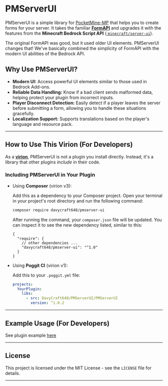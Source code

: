 # PMServerUI

PMServerUI is a simple library for [PocketMine-MP](https://github.com/pmmp/PocketMine-MP) that helps you to create forms
for your server. It takes the familiar [**FormAPI**](https://github.com/jojoe77777/FormAPI) and upgrades it with the
features from the **Minecraft Bedrock Script API** ([
`minecraft/server-ui`](https://learn.microsoft.com/en-us/minecraft/creator/scriptapi/minecraft/server-ui/minecraft-server-ui?view=minecraft-bedrock-stable)).

The original FormAPI was good, but it used older UI elements. PMServerUI changes that! We've basically combined the
simplicity of FormAPI with the modern UI abilities of the Bedrock API.

## Why Use PMServerUI?

* **Modern UI:** Access powerful UI elements similar to those used in Bedrock Add-ons.
* **Reliable Data Handling:** Know if a bad client sends malformed data, helping protect your plugin from incorrect
  inputs.
* **Player Disconnect Detection:** Easily detect if a player leaves the server before submitting a form, allowing you to
  handle these situations gracefully.
* **Localization Support:** Supports translations based on the player's language and resource pack.

---

## How to Use This Virion (For Developers)

As a [**virion**](https://poggit.pmmp.io/virion), PMServerUI is not a plugin you install directly. Instead, it's a
library that other plugins *include* in their code.

### Including PMServerUI in Your Plugin

- Using **Composer** (virion v3):

  Add this as a dependency to your Composer project. Open your terminal in your project's root directory and run the
  following command:

  ```bash
  composer require davycraft648/pmserver-ui
  ```

  After running the command, your `composer.json` file will be updated. You can inspect it to see the new dependency
  listed, similar to this:

  ```json5
  {
    "require": {
      // other dependencies ...
      "davycraft648/pmserver-ui": "^1.0"
    }
  }
  ```


- Using **Poggit CI** (virion v1):

  Add this to your `.poggit.yml` file:

   ```yaml
   projects:
     YourPlugin:
       libs:
         - src: DavyCraft648/PMServerUI/PMServerUI
           version: ^1.0.2
   ```

---

## Example Usage (For Developers)

See plugin example [here](https://github.com/DavyCraft648/PMServerUI-Example)

---

## License

This project is licensed under the MIT License - see the `LICENSE` file for details.

---